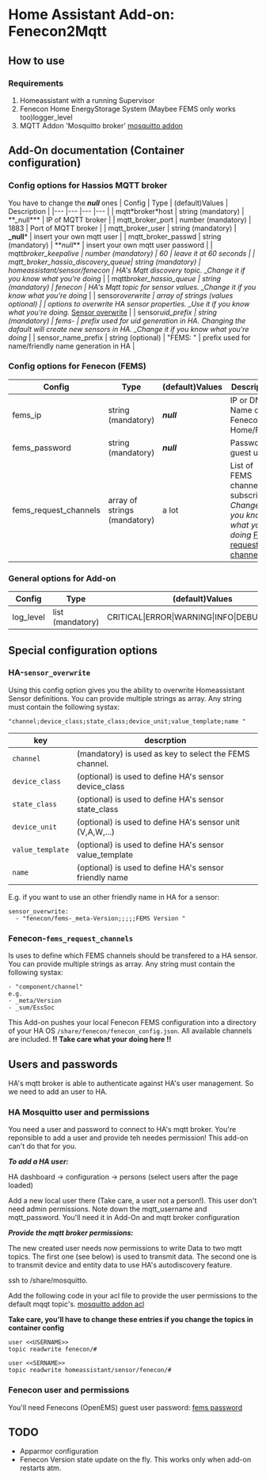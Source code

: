 # Home Assistant Add-on: Fenecon2Mqtt

## How to use

### Requirements

1. Homeassistant with a running Supervisor
2. Fenecon Home EnergyStorage System (Maybee FEMS only works too)logger_level
3. MQTT Addon 'Mosquitto broker' [mosquitto addon]

## Add-On documentation (Container configuration)

### Config options for Hassios MQTT broker

You have to change the **_null_** ones
| Config | Type | (default)Values | Description |
|--- |--- |--- |--- |
| mqtt\*broker\*host | string (mandatory) | \*\*\_null**\* | IP of MQTT broker |
| mqtt_broker_port | number (mandatory) | 1883 | Port of MQTT broker |
| mqtt_broker_user | string (mandatory) | **\_null**\* | insert your own mqtt user |
| mqtt_broker_passwd | string (mandatory) | **_null_\*\* | insert your own mqtt user password |
| mqtt*broker_keepalive | number (mandatory) | 60 | leave it at 60 seconds |
| mqtt_broker_hassio_discovery_queue| string (mandatory) | homeassistant/sensor/fenecon | HA's Mqtt discovery topic. \_Change it if you know what you're doing* |
| mqtt*broker_hassio_queue | string (mandatory) | fenecon | HA's Mqtt topic for sensor values. \_Change it if you know what you're doing* |
| sensor*overwrite | array of strings (values optional) | | options to overwrite HA sensor properties. \_Use it if you know what you're doing.* [Sensor overwrite] |
| sensor*uid_prefix | string (mandatory) | fems- | prefix used for uid generation in HA. Changing the dafault will create new sensors in HA. \_Change it if you know what you're doing* |
| sensor_name_prefix | string (optional) | "FEMS: " | prefix used for name/friendly name generation in HA |

### Config options for Fenecon (FEMS)

| Config                | Type                         | (default)Values | Description                                                                                           |
| --------------------- | ---------------------------- | --------------- | ----------------------------------------------------------------------------------------------------- |
| fems_ip               | string (mandatory)           | **_null_**      | IP or DNS Name of Fenecon Home/FEMS                                                                   |
| fems_password         | string (mandatory)           | **_null_**      | Password of guest user                                                                                |
| fems_request_channels | array of strings (mandatory) | a lot           | List of FEMS channels to subscribe. _Change it if you know what you're doing_ [FEMS request channels] |

### General options for Add-on

| Config    | Type             | (default)Values                               | Description      |
| --------- | ---------------- | --------------------------------------------- | ---------------- |
| log_level | list (mandatory) | CRITICAL\|ERROR\|WARNING\|INFO\|DEBUG\|NOTSET | Add-on Log Level |

## Special configuration options

### HA-`sensor_overwrite`

Using this config option gives you the ability to overwrite Homeassistant Sensor definitions. You can provide multiple strings as array. Any string must contain the following systax:

```
"channel;device_class;state_class;device_unit;value_template;name "
```

| key              | descrption                                                |
| ---------------- | --------------------------------------------------------- |
| `channel`        | (mandatory) is used as key to select the FEMS channel.    |
| `device_class`   | (optional) is used to define HA's sensor device_class     |
| `state_class`    | (optional) is used to define HA's sensor state_class      |
| `device_unit`    | (optional) is used to define HA's sensor unit (V,A,W,...) |
| `value_template` | (optional) is used to define HA's sensor value_template   |
| `name`           | (optional) is used to define HA's sensor friendly name    |

E.g. if you want to use an other friendly name in HA for a sensor:

```.csv
sensor_overwrite:
  - "fenecon/fems-_meta-Version;;;;;FEMS Version "
```

### Fenecon-`fems_request_channels`

Is uses to define which FEMS channels should be transfered to a HA sensor.
You can provide multiple strings as array. Any string must contain the following systax:

```
- "component/channel"
e.g.
- _meta/Version
- _sum/EssSoc
```

This Add-on pushes your local Fenecon FEMS configuration into a directory of your HA OS `/share/fenecon/fenecon_config.json`. All available channels are included.
**!! Take care what your doing here !!**

## Users and passwords

HA's mqtt broker is able to authenticate against HA's user management. So we need to add an user to HA.

### HA Mosquitto user and permissions

You need a user and password to connect to HA's mqtt broker. You're reponsible to add a user and provide teh needes permission! This add-on can't do that for you.

**_To add a HA user:_**

HA dashboard -> configuration -> persons (select users after the page loaded)

Add a new local user there (Take care, a user not a person!). This user don't need admin permissions. Note down the mqtt_username and mqtt_password. You'll need it in Add-On and mqtt broker configuration

**_Provide the mqtt broker permissions:_**

The new created user needs now permissions to write Data to two mqtt topics. The first one (see below) is used to transmit data. The second one is to transmit device and entity data to use HA's autodiscovery feature.

ssh to /share/mosquitto.

Add the following code in your acl file to provide the user permissions to the default mqqt topic's. [mosquitto addon acl]

**Take care, you'll have to change these entries if you change the topics in container config**

```
user <<USERNAME>>
topic readwrite fenecon/#

user <<SERNAME>>
topic readwrite homeassistant/sensor/fenecon/#
```

### Fenecon user and permissions

You'll need Fenecons (OpenEMS) guest user password: [fems password]

## TODO

- Apparmor configuration
- Fenecon Version state update on the fly. This works only when add-on restarts atm.

[mosquitto addon]: (https://github.com/home-assistant/addons/tree/master/mosquitto)
[mosquitto addon acl]: (https://github.com/home-assistant/addons/blob/master/mosquitto/DOCS.md#access-control-lists-acls)
[sensor overwrite]: #ha-sensor_overwrite
[fems request channels]: #fenecon-fems_request_channels
[fems password]: (https://letmegooglethat.com/?q=fenecon+guest+user+password){:target="_blank"}
